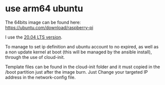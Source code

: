 # use arm64 ubuntu
The 64bits image can be found here: https://ubuntu.com/download/raspberry-pi

I use the [20.04 LTS version](http://cdimage.ubuntu.com/releases/20.04/release/ubuntu-20.04-preinstalled-server-arm64+raspi.img.xz).

To manage to set ip definition and ubuntu account to no expired, as well as a non update kernel at boot (this will be managed by the ansible install), through the use of cloud-init. 

Template files can be found in the cloud-init folder and it must copied in the /boot partition just after the image burn. Just Change your targeted IP address in the network-config file.
